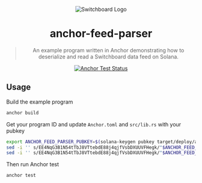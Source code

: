 <div align="center">

![Switchboard Logo](https://github.com/switchboard-xyz/sbv2-core/raw/main/website/static/img/icons/switchboard/avatar.png)

# anchor-feed-parser

> An example program written in Anchor demonstrating how to deserialize and read
> a Switchboard data feed on Solana.

[![Anchor Test Status](https://github.com/switchboard-xyz/sbv2-solana/actions/workflows/anchor-test.yml/badge.svg)](https://github.com/switchboard-xyz/sbv2-solana/actions/workflows/anchor-test.yml)

</div>

<!-- install -->

<!-- installstop -->

## Usage

Build the example program

```bash
anchor build
```

Get your program ID and update `Anchor.toml` and `src/lib.rs` with your pubkey

```bash
export ANCHOR_FEED_PARSER_PUBKEY=$(solana-keygen pubkey target/deploy/anchor_feed_parser-keypair.json)
sed -i '' s/EE4NqG3B1N54tTbJ8VTtebdE88j4qjfVsbDXUUVFHegk/"$ANCHOR_FEED_PARSER_PUBKEY"/g Anchor.toml
sed -i '' s/EE4NqG3B1N54tTbJ8VTtebdE88j4qjfVsbDXUUVFHegk/"$ANCHOR_FEED_PARSER_PUBKEY"/g src/lib.rs
```

Then run Anchor test

```bash
anchor test
```
